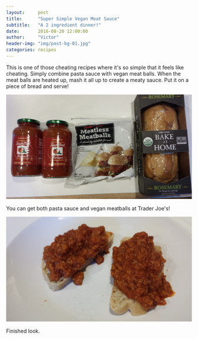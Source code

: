 ```yaml
---
layout:     post
title:      "Super Simple Vegan Meat Sauce"
subtitle:   "A 2 ingredient dinner!"
date:       2016-08-20 12:00:00
author:     "Victor"
header-img: "img/post-bg-01.jpg"
categories: recipes 
---
```

This is one of those cheating recipes where it's so simple that it feels like cheating. Simply combine pasta sauce with vegan meat balls. When the meat balls are heated up, mash it all up to create a meaty sauce. Put it on a piece of bread and serve!


![Ingredients](/img/20160726_165444.jpg)

You can get both pasta sauce and vegan meatballs at Trader Joe's!


![Finished](/img/20160726_172403.jpg)

Finished look.